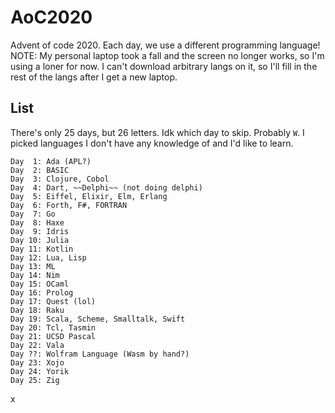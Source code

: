 # AoC2020
Advent of code 2020.
Each day, we use a different programming language!
NOTE: My personal laptop took a fall and the screen no longer works, so I'm using a loner for now. I can't download arbitrary langs on it, so I'll fill in the rest of the langs after I get a new laptop.

## List
There's only 25 days, but 26 letters. Idk which day to skip. Probably `W`.
I picked languages I don't have any knowledge of and I'd like to learn.
```text
Day  1: Ada (APL?) 
Day  2: BASIC
Day  3: Clojure, Cobol
Day  4: Dart, ~~Delphi~~ (not doing delphi)
Day  5: Eiffel, Elixir, Elm, Erlang
Day  6: Forth, F#, FORTRAN
Day  7: Go
Day  8: Haxe
Day  9: Idris
Day 10: Julia
Day 11: Kotlin
Day 12: Lua, Lisp
Day 13: ML
Day 14: Nim
Day 15: OCaml
Day 16: Prolog
Day 17: Quest (lol)
Day 18: Raku
Day 19: Scala, Scheme, Smalltalk, Swift
Day 20: Tcl, Tasmin
Day 21: UCSD Pascal
Day 22: Vala
Day ??: Wolfram Language (Wasm by hand?)
Day 23: Xojo
Day 24: Yorik
Day 25: Zig
```
x
